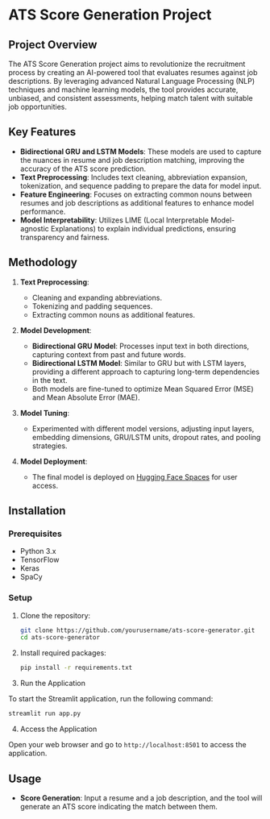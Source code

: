 

# ATS Score Generation Project

## Project Overview

The ATS Score Generation project aims to revolutionize the recruitment process by creating an AI-powered tool that evaluates resumes against job descriptions. By leveraging advanced Natural Language Processing (NLP) techniques and machine learning models, the tool provides accurate, unbiased, and consistent assessments, helping match talent with suitable job opportunities.

## Key Features

- **Bidirectional GRU and LSTM Models**: These models are used to capture the nuances in resume and job description matching, improving the accuracy of the ATS score prediction.
- **Text Preprocessing**: Includes text cleaning, abbreviation expansion, tokenization, and sequence padding to prepare the data for model input.
- **Feature Engineering**: Focuses on extracting common nouns between resumes and job descriptions as additional features to enhance model performance.
- **Model Interpretability**: Utilizes LIME (Local Interpretable Model-agnostic Explanations) to explain individual predictions, ensuring transparency and fairness.

## Methodology

1. **Text Preprocessing**: 
   - Cleaning and expanding abbreviations.
   - Tokenizing and padding sequences.
   - Extracting common nouns as additional features.

2. **Model Development**:
   - **Bidirectional GRU Model**: Processes input text in both directions, capturing context from past and future words.
   - **Bidirectional LSTM Model**: Similar to GRU but with LSTM layers, providing a different approach to capturing long-term dependencies in the text.
   - Both models are fine-tuned to optimize Mean Squared Error (MSE) and Mean Absolute Error (MAE).

3. **Model Tuning**:
   - Experimented with different model versions, adjusting input layers, embedding dimensions, GRU/LSTM units, dropout rates, and pooling strategies.

4. **Model Deployment**:
   - The final model is deployed on [Hugging Face Spaces](https://huggingface.co/spaces/mednow/ATS) for user access.

## Installation

### Prerequisites
- Python 3.x
- TensorFlow
- Keras
- SpaCy

### Setup
1. Clone the repository:
   ```bash
   git clone https://github.com/yourusername/ats-score-generator.git
   cd ats-score-generator
   ```

2. Install required packages:
   ```bash
   pip install -r requirements.txt
   ```

3. Run the Application

To start the Streamlit application, run the following command:

```bash
streamlit run app.py
```


4. Access the Application

Open your web browser and go to `http://localhost:8501` to access the application.




## Usage

- **Score Generation**: Input a resume and a job description, and the tool will generate an ATS score indicating the match between them.
